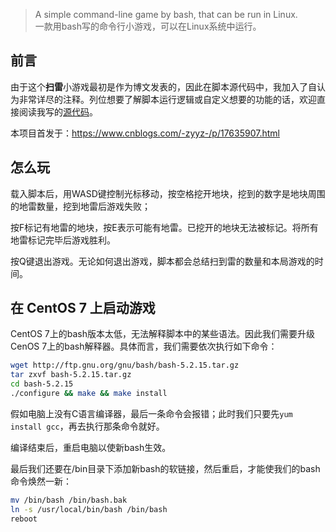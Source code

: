 > A simple command-line game by bash, that can be run in Linux.</br>
> 一款用bash写的命令行小游戏，可以在Linux系统中运行。

## 前言
由于这个**扫雷**小游戏最初是作为博文发表的，因此在脚本源代码中，我加入了自认为非常详尽的注释。列位想要了解脚本运行逻辑或自定义想要的功能的话，欢迎直接阅读我写的[源代码](https://github.com/Kide-Lee/Bash-Minesweeper/blob/main/mine.sh)。

本项目首发于：https://www.cnblogs.com/-zyyz-/p/17635907.html

## 怎么玩
载入脚本后，用WASD键控制光标移动，按空格挖开地块，挖到的数字是地块周围的地雷数量，挖到地雷后游戏失败；

按F标记有地雷的地块，按E表示可能有地雷。已挖开的地块无法被标记。将所有地雷标记完毕后游戏胜利。

按Q键退出游戏。无论如何退出游戏，脚本都会总结扫到雷的数量和本局游戏的时间。

## 在 CentOS 7 上启动游戏
CentOS 7上的bash版本太低，无法解释脚本中的某些语法。因此我们需要升级CenOS 7上的bash解释器。具体而言，我们需要依次执行如下命令：
```bash
wget http://ftp.gnu.org/gnu/bash/bash-5.2.15.tar.gz
tar zxvf bash-5.2.15.tar.gz
cd bash-5.2.15
./configure && make && make install
```
假如电脑上没有C语言编译器，最后一条命令会报错；此时我们只要先`yum install gcc`，再去执行那条命令就好。

编译结束后，重启电脑以使新bash生效。

最后我们还要在/bin目录下添加新bash的软链接，然后重启，才能使我们的bash命令焕然一新：
```bash
mv /bin/bash /bin/bash.bak
ln -s /usr/local/bin/bash /bin/bash
reboot
```